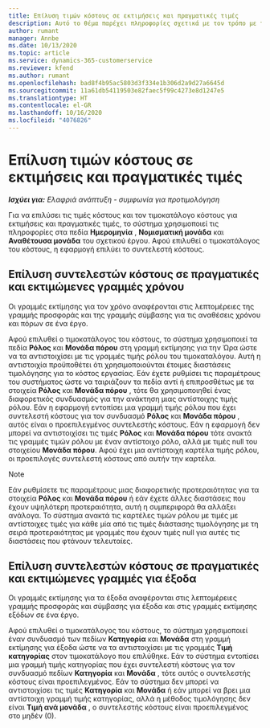 ```yaml
---
title: Επίλυση τιμών κόστους σε εκτιμήσεις και πραγματικές τιμές
description: Αυτό το θέμα παρέχει πληροφορίες σχετικά με τον τρόπο με τον οποίο επιλύονται οι τιμές κόστους στις εκτιμήσεις και τα πραγματικά στοιχεία.
author: rumant
manager: Annbe
ms.date: 10/13/2020
ms.topic: article
ms.service: dynamics-365-customerservice
ms.reviewer: kfend
ms.author: rumant
ms.openlocfilehash: bad8f4b95ac5803d3f334e1b306d2a9d27a6645d
ms.sourcegitcommit: 11a61db54119503e82faec5f99c4273e8d1247e5
ms.translationtype: HT
ms.contentlocale: el-GR
ms.lasthandoff: 10/16/2020
ms.locfileid: "4076826"
---
```

# <a name="resolving-cost-prices-on-estimates-and-actuals"></a>Επίλυση τιμών κόστους σε εκτιμήσεις και πραγματικές τιμές

_**Ισχύει για:** Ελαφριά ανάπτυξη - συμφωνία για προτιμολόγηση_

Για να επιλύσει τις τιμές κόστους και τον τιμοκατάλογο κόστους για εκτιμήσεις και πραγματικές τιμές, το σύστημα χρησιμοποιεί τις πληροφορίες στα πεδία **Ημερομηνία** , **Νομισματική μονάδα** και **Αναθέτουσα μονάδα** του σχετικού έργου. Αφού επιλυθεί ο τιμοκατάλογος του κόστους, η εφαρμογή επιλύει το συντελεστή κόστους.

## <a name="resolving-cost-rates-on-actual-and-estimate-lines-for-time"></a>Επίλυση συντελεστών κόστους σε πραγματικές και εκτιμώμενες γραμμές χρόνου

Οι γραμμές εκτίμησης για τον χρόνο αναφέρονται στις λεπτομέρειες της γραμμής προσφοράς και της γραμμής σύμβασης για τις αναθέσεις χρόνου και πόρων σε ένα έργο.

Αφού επιλυθεί ο τιμοκατάλογος του κόστους, το σύστημα χρησιμοποιεί τα πεδία **Ρόλος** και **Μονάδα πόρου** στη γραμμή εκτίμησης για την Ώρα ώστε να τα αντιστοιχίσει με τις γραμμές τιμής ρόλου του τιμοκαταλόγου. Αυτή η αντιστοιχία προϋποθέτει ότι χρησιμοποιούνται έτοιμες διαστάσεις τιμολόγησης για το κόστος εργασίας. Εάν έχετε ρυθμίσει τις παραμέτρους του συστήματος ώστε να ταιριάζουν τα πεδία αντί ή επιπροσθέτως με τα στοιχεία **Ρόλος** και **Μονάδα πόρου** , τότε θα χρησιμοποιηθεί ένας διαφορετικός συνδυασμός για την ανάκτηση μιας αντίστοιχης τιμής ρόλου. Εάν η εφαρμογή εντοπίσει μια γραμμή τιμής ρόλου που έχει συντελεστή κόστους για τον συνδυασμό **Ρόλος** και **Μονάδα πόρου** , αυτός είναι ο προεπιλεγμένος συντελεστής κόστους. Εάν η εφαρμογή δεν μπορεί να αντιστοιχίσει τις τιμές **Ρόλος** και **Μονάδα πόρου** τότε ανακτά τις γραμμές τιμών ρόλου με έναν αντίστοιχο ρόλο, αλλά με τιμές null του στοιχείου **Μονάδα πόρου**. Αφού έχει μια αντίστοιχη καρτέλα τιμής ρόλου, οι προεπιλογές συντελεστή κόστους από αυτήν την καρτέλα. 

> [!NOTE]
> Εάν ρυθμίσετε τις παραμέτρους μιας διαφορετικής προτεραιότητας για τα στοιχεία **Ρόλος** και **Μονάδα πόρου** ή εάν έχετε άλλες διαστάσεις που έχουν υψηλότερη προτεραιότητα, αυτή η συμπεριφορά θα αλλάξει ανάλογα. Το σύστημα ανακτά τις καρτέλες τιμών ρόλου με τιμές με αντίστοιχες τιμές για κάθε μία από τις τιμές διάστασης τιμολόγησης με τη σειρά προτεραιότητας με γραμμές που έχουν τιμές null για αυτές τις διαστάσεις που φτάνουν τελευταίες.

## <a name="resolving-cost-rates-on-actual-and-estimate-lines-for-expense"></a>Επίλυση συντελεστών κόστους σε πραγματικές και εκτιμώμενες γραμμές για έξοδα

Οι γραμμές εκτίμησης για τα έξοδα αναφέρονται στις λεπτομέρειες γραμμής προσφοράς και σύμβασης για έξοδα και στις γραμμές εκτίμησης εξόδων σε ένα έργο.

Αφού επιλυθεί ο τιμοκατάλογος του κόστους, το σύστημα χρησιμοποιεί έναν συνδυασμό των πεδίων **Κατηγορία** και **Μονάδα** στη γραμμή εκτίμησης για έξοδα ώστε να τα αντιστοιχίσει με τις γραμμές **Τιμή κατηγορίας** στον τιμοκατάλογο που επιλύθηκε. Εάν το σύστημα εντοπίσει μια γραμμή τιμής κατηγορίας που έχει συντελεστή κόστους για τον συνδυασμό πεδίων **Κατηγορία** και **Μονάδα** , τότε αυτός ο συντελεστής κόστους είναι προεπιλεγμένος. Εάν το σύστημα δεν μπορεί να αντιστοιχίσει τις τιμές **Κατηγορία** και **Μονάδα** ή εάν μπορεί να βρει μια αντίστοιχη γραμμή τιμής κατηγορίας, αλλά η μέθοδος τιμολόγησης δεν είναι **Τιμή ανά μονάδα** , ο συντελεστής κόστους είναι προεπιλεγμένος στο μηδέν (0).
